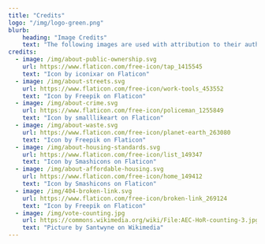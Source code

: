 ```yaml
---
title: "Credits"
logo: "/img/logo-green.png"
blurb:
    heading: "Image Credits"
    text: "The following images are used with attribution to their authors per the source links"
credits:
  - image: /img/about-public-ownership.svg
    url: https://www.flaticon.com/free-icon/tap_1415545
    text: "Icon by iconixar on Flaticon" 
  - image: /img/about-streets.svg
    url: https://www.flaticon.com/free-icon/work-tools_453552
    text: "Icon by Freepik on Flaticon" 
  - image: /img/about-crime.svg
    url: https://www.flaticon.com/free-icon/policeman_1255849
    text: "Icon by smalllikeart on Flaticon" 
  - image: /img/about-waste.svg
    url: https://www.flaticon.com/free-icon/planet-earth_263080
    text: "Icon by Freepik on Flaticon"
  - image: /img/about-housing-standards.svg
    url: https://www.flaticon.com/free-icon/list_149347
    text: "Icon by Smashicons on Flaticon"
  - image: /img/about-affordable-housing.svg
    url: https://www.flaticon.com/free-icon/home_149412
    text: "Icon by Smashicons on Flaticon"
  - image: /img/404-broken-link.svg
    url: https://www.flaticon.com/free-icon/broken-link_269124
    text: "Icon by Freepik on Flaticon"
  - image: /img/vote-counting.jpg
    url: https://commons.wikimedia.org/wiki/File:AEC-HoR-counting-3.jpg
    text: "Picture by Santwyne on Wikimedia"
---
```




